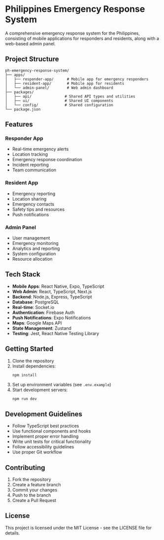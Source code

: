# Philippines Emergency Response System

A comprehensive emergency response system for the Philippines, consisting of mobile applications for responders and residents, along with a web-based admin panel.

## Project Structure

```
ph-emergency-response-system/
├── apps/
│   ├── responder-app/      # Mobile app for emergency responders
│   ├── resident-app/       # Mobile app for residents
│   └── admin-panel/        # Web admin dashboard
├── packages/
│   ├── api/               # Shared API types and utilities
│   ├── ui/                # Shared UI components
│   └── config/            # Shared configuration
└── package.json
```

## Features

### Responder App
- Real-time emergency alerts
- Location tracking
- Emergency response coordination
- Incident reporting
- Team communication

### Resident App
- Emergency reporting
- Location sharing
- Emergency contacts
- Safety tips and resources
- Push notifications

### Admin Panel
- User management
- Emergency monitoring
- Analytics and reporting
- System configuration
- Resource allocation

## Tech Stack

- **Mobile Apps**: React Native, Expo, TypeScript
- **Web Admin**: React, TypeScript, Next.js
- **Backend**: Node.js, Express, TypeScript
- **Database**: PostgreSQL
- **Real-time**: Socket.io
- **Authentication**: Firebase Auth
- **Push Notifications**: Expo Notifications
- **Maps**: Google Maps API
- **State Management**: Zustand
- **Testing**: Jest, React Native Testing Library

## Getting Started

1. Clone the repository
2. Install dependencies:
   ```bash
   npm install
   ```
3. Set up environment variables (see `.env.example`)
4. Start development servers:
   ```bash
   npm run dev
   ```

## Development Guidelines

- Follow TypeScript best practices
- Use functional components and hooks
- Implement proper error handling
- Write unit tests for critical functionality
- Follow accessibility guidelines
- Use proper Git workflow

## Contributing

1. Fork the repository
2. Create a feature branch
3. Commit your changes
4. Push to the branch
5. Create a Pull Request

## License

This project is licensed under the MIT License - see the LICENSE file for details. 